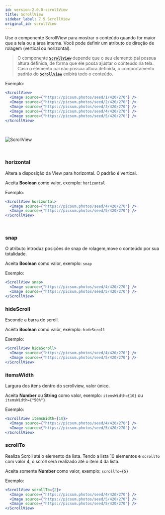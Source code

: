```yaml
---
id: version-2.0.0-scrollView
title: ScrollView
sidebar_label: 7.5 ScrollView
original_id: scrollView
---
```



Use o componente ScrollView para mostrar o conteúdo quando for maior que a tela ou a área interna.
Você pode definir um atributo de direção de rolagem (vertical ou horizontal).



> O componente [**`ScrollView`**]() depende que o seu elemento pai possua altura definida, de forma que ele possa ajustar o conteúdo na tela. Caso o elemento pai não possua altura definida, o comportamento padrão do [**`ScrollView`**]() exibirá todo o conteúdo.

Exemplo:

```jsx harmony
<ScrollView>
  <Image source={"https://picsum.photos/seed/1/420/270"} />
  <Image source={"https://picsum.photos/seed/2/420/270"} />
  <Image source={"https://picsum.photos/seed/3/420/270"} />
  <Image source={"https://picsum.photos/seed/4/420/270"} />
  <Image source={"https://picsum.photos/seed/5/420/270"} />
</ScrollView>
``` 

<br>

![ScrollView](assets/old_versions/scrollView.png)

<br>

### horizontal

Altera a disposição da View para horizontal. O padrão é vertical.

Aceita **Boolean** como valor, exemplo: ```horizontal```

Exemplo:

```jsx harmony
<ScrollView horizontal>
  <Image source={"https://picsum.photos/seed/4/420/270"} />
  <Image source={"https://picsum.photos/seed/5/420/270"} />
</ScrollView>
``` 

<br>

### snap 

O atributo introduz posições de snap de rolagem,move o conteúdo por sua totalidade.

Aceita **Boolean** como valor, exemplo: ```snap```

Exemplo:

```jsx harmony
<ScrollView snap>
  <Image source={"https://picsum.photos/seed/4/420/270"} />
  <Image source={"https://picsum.photos/seed/5/420/270"} />
</ScrollView>
``` 

### hideScroll

Esconde a barra de scroll.

Aceita **Boolean** como valor, exemplo: `hideScroll`


Exemplo:

```jsx harmony
<ScrollView hideScroll>
  <Image source={"https://picsum.photos/seed/4/420/270"} />
  <Image source={"https://picsum.photos/seed/5/420/270"} />
</ScrollView>
``` 

### itemsWidth 

Largura dos itens dentro do scrollview, valor único.

Aceita **Number** ou **String**
 como valor, exemplo: ```itemsWidth={10}``` ou ```itemsWidth={"50%"}```


Exemplo:

```jsx harmony
<ScrollView itemsWidth={10}>
  <Image source={"https://picsum.photos/seed/4/420/270"} />
  <Image source={"https://picsum.photos/seed/5/420/270"} />
</ScrollView>
``` 

### scrollTo 

Realiza Scroll até o elemento da lista. Tendo a lista 10 elementos e ```scrollTo``` com valor 4, o scroll será realizado até o item 4 da lista.

Aceita somente **Number** como valor, exemplo: ```scrollTo={5}```

Exemplo:

```jsx harmony
<ScrollView scrollTo={2}>
  <Image source={"https://picsum.photos/seed/4/420/270"} />
  <Image source={"https://picsum.photos/seed/5/420/270"} />
  <Image source={"https://picsum.photos/seed/5/420/270"} />
</ScrollView>
``` 
